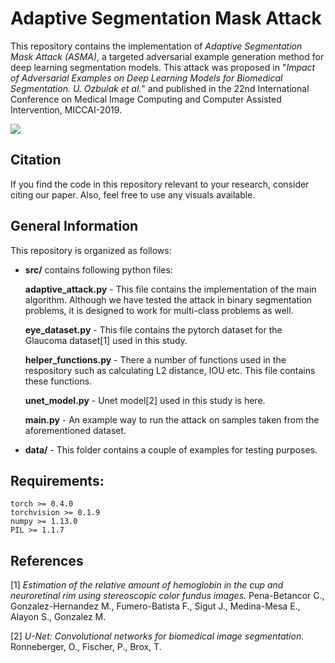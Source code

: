 # Adaptive Segmentation Mask Attack

This repository contains the implementation of _Adaptive Segmentation Mask Attack (ASMA)_, a targeted adversarial example generation method for deep learning segmentation models. This attack was proposed in  "_Impact of Adversarial Examples on Deep Learning Models for Biomedical Segmentation. U. Ozbulak et al._" and published in the 22nd International Conference on Medical Image Computing and Computer Assisted Intervention, MICCAI-2019.

<img src="https://raw.githubusercontent.com/utkuozbulak/adaptive-segmentation-mask-attack/master/data/repository_examples/adversarial_optimization.gif?token=AESS2FAUP4VXC6HJGUYD7Z25D6J2Q">

## Citation
If you find the code in this repository relevant to your research, consider citing our paper. Also, feel free to use any visuals available.

## General Information
This repository is organized as follows:
* **src/** contains following python files:

  __adaptive_attack.py__ - This file contains the implementation of the main algorithm. Although we have tested the attack in binary segmentation problems, it is designed to work for multi-class problems as well.

  __eye_dataset.py__ - This file contains the pytorch dataset for the Glaucoma dataset[1] used in this study.
  
  __helper_functions.py__ - There a number of functions used in the respository such as calculating L2 distance, IOU etc. This file contains these functions.
  
  __unet_model.py__ - Unet model[2] used in this study is here.
  
  __main.py__ - An example way to run the attack on samples taken from the aforementioned dataset.
  
* **data/** - This folder contains a couple of examples for testing purposes.
  
  
## Requirements:
```
torch >= 0.4.0
torchvision >= 0.1.9
numpy >= 1.13.0
PIL >= 1.1.7
```
  
  
## References
[1] _Estimation of the relative amount of hemoglobin in the cup and neuroretinal rim using stereoscopic color fundus images._ Pena-Betancor C., Gonzalez-Hernandez M., Fumero-Batista F., Sigut J., Medina-Mesa E., Alayon S., Gonzalez M. 

[2] _U-Net: Convolutional networks for biomedical image segmentation._ Ronneberger, O., Fischer, P., Brox, T. 
